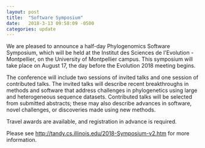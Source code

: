 ```yaml
---
layout: post
title:  "Software Symposium"
date:   2018-3-13 09:58:09 -0500
categories: update
---
```

We are pleased to announce a half-day Phylogenomics Software Symposium, which will be held at the Institut des Sciences de l'Evolution - Montpellier, on the University of Montpellier campus. This symposium will take place on August 17, the day before the Evolution 2018 meeting begins.

The conference will include two sessions of invited talks and one session of contributed talks. The invited talks will describe recent breakthroughs in methods and software that address challenges in phylogenetics using large and heterogeneous sequence datasets. Contributed talks will be selected from submitted abstracts; these may also describe advances in software, novel challenges, or discoveries made using new methods.

Travel awards are available, and registration in advance is required. 

Please see http://tandy.cs.illinois.edu/2018-Symposium-v2.htm for more information.
